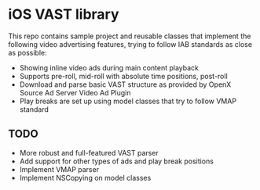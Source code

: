 iOS VAST library
================

This repo contains sample project and reusable classes that implement the
following video advertising features, trying to follow IAB standards as close
as possible:

* Showing inline video ads during main content playback
* Supports pre-roll, mid-roll with absolute time positions, post-roll
* Download and parse basic VAST structure as provided by OpenX Source Ad Server
  Video Ad Plugin
* Play breaks are set up using model classes that try to follow VMAP standard


TODO
----

* More robust and full-featured VAST parser
* Add support for other types of ads and play break positions
* Implement VMAP parser
* Implement NSCopying on model classes

